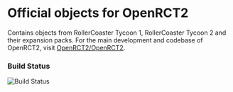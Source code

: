 # Official objects for OpenRCT2
Contains objects from RollerCoaster Tycoon 1, RollerCoaster Tycoon 2 and their expansion packs.
For the main development and codebase of OpenRCT2, visit [OpenRCT2/OpenRCT2](https://github.com/OpenRCT2/OpenRCT2).

### Build Status
![Build Status](https://github.com/OpenRCT2/objects/workflows/CI/badge.svg)
